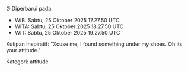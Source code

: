 ⏰ Diperbarui pada:
- WIB: Sabtu, 25 Oktober 2025 17.27.50 UTC
- WITA: Sabtu, 25 Oktober 2025 18.27.50 UTC
- WIT: Sabtu, 25 Oktober 2025 19.27.50 UTC

Kutipan Inspiratif:
"Xcuse me, I found something under my shoes. Oh its your attitude."


Kategori: attitude

